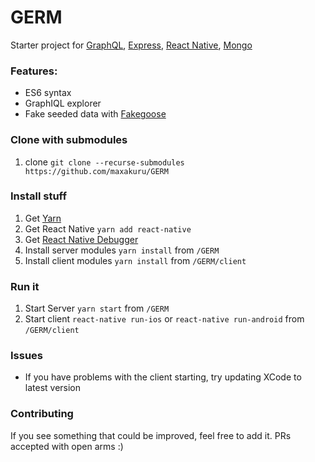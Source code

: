 # GERM

Starter project for [GraphQL](https://github.com/facebook/graphql "GraphQL"), [Express](https://github.com/expressjs/express "Express"), [React Native](https://github.com/facebook/react-native "React Native"), [Mongo](https://github.com/mongodb/mongo "MongoDB")

### Features:
- ES6 syntax
- GraphIQL explorer
- Fake seeded data with [Fakegoose](https://github.com/andrejewski/fakegoose "Fakegoose")

### Clone with submodules
1. clone `git clone --recurse-submodules https://github.com/maxakuru/GERM`

### Install stuff
1. Get [Yarn](https://yarnpkg.com/en/ "Yarn")
2. Get React Native `yarn add react-native`
3. Get [React Native Debugger](https://github.com/jhen0409/react-native-debugger "RN Debugger")
4. Install server modules `yarn install` from `/GERM`
5. Install client modules `yarn install` from `/GERM/client`

### Run it
1. Start Server `yarn start` from `/GERM`
2. Start client `react-native run-ios` or `react-native run-android` from `/GERM/client`

### Issues
- If you have problems with the client starting, try updating XCode to latest version

### Contributing
If you see something that could be improved, feel free to add it. PRs accepted with open arms :)